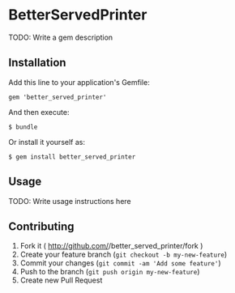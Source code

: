 # BetterServedPrinter

TODO: Write a gem description

## Installation

Add this line to your application's Gemfile:

    gem 'better_served_printer'

And then execute:

    $ bundle

Or install it yourself as:

    $ gem install better_served_printer

## Usage

TODO: Write usage instructions here

## Contributing

1. Fork it ( http://github.com/<my-github-username>/better_served_printer/fork )
2. Create your feature branch (`git checkout -b my-new-feature`)
3. Commit your changes (`git commit -am 'Add some feature'`)
4. Push to the branch (`git push origin my-new-feature`)
5. Create new Pull Request
